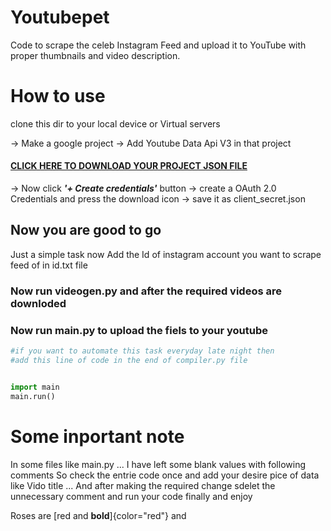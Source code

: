 # Youtubepet
Code to scrape the celeb Instagram Feed and upload it to YouTube with proper thumbnails and video description.

# How to use
 clone this dir to your local device or Virtual servers
  

  -> Make a google project
  -> Add Youtube Data Api V3 in that project 
  #### [CLICK HERE TO DOWNLOAD YOUR PROJECT JSON FILE](https://console.cloud.google.com/apis/api/youtube.googleapis.com/credentials)
  -> Now click  **_'+ Create credentials'_** button
  -> create a OAuth 2.0 Credentials and press the download icon
  -> save it as client_secret.json
  

## Now you are good to go 
Just a simple task now
Add the Id of instagram account you want to scrape feed of in id.txt file
  



### Now run videogen.py and after the required videos are downloded 
### Now run main.py to upload the fiels to your youtube

```python
#if you want to automate this task everyday late night then
#add this line of code in the end of compiler.py file


import main
main.run()

```
# Some inportant note

In some files like main.py ...
I have left some blank values with following comments So check the entrie code once and add your desire pice of data like Vido title ...
And after making the required change sdelet the unnecessary comment and run your code finally and enjoy


Roses are [red and **bold**]{color="red"} and
